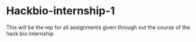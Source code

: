 # Hackbio-internship-1
This will be the rep for all assignments given through out the course of the hack bio internship
